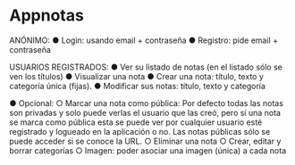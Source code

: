 # Appnotas

ANÓNIMO:
● Login: usando email + contraseña
● Registro: pide email + contraseña






USUARIOS REGISTRADOS:
● Ver su listado de notas (en el listado sólo se ven los títulos)
● Visualizar una nota
● Crear una nota: título, texto y categoría única (fijas).
● Modificar sus notas: título, texto y categoría




● Opcional:
○ Marcar una nota como pública:
Por defecto todas las notas son privadas y solo puede verlas el usuario que 
las creó, pero sí una nota se marca como pública esta se puede ver por 
cualquier usuario esté registrado y logueado en la aplicación o no. Las notas 
públicas sólo se puede acceder si se conoce la URL.
○ Eliminar una nota
○ Crear, editar y borrar categorías
○ Imagen: poder asociar una imagen (única) a cada nota
